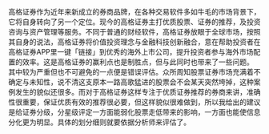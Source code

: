 高格证券作为近年来新成立的券商品牌，在各种交易软件多如牛毛的市场背景下，它将自身转向了另一个定位。现今的高格证券主打优质股票、证券的推荐，及投资咨询与资产管理等服务。不同于普通的财经软件，高格证券放眼于全球市场，按照其自身的说法，高格证券将价值投资理念与金融科技创新融合，意在帮助投资者在高格证券APP里一键「链接」到优秀的海外上市公司，提升投资者参与海外市场配置的效率。这是高格证券的赢利点也是制胜点，但与此同时也带来了一些问题。
其中较为严重但也不可避免的一点便是错误评估。众所周知股票证券市场充满着不确定与未知性，说不清这支原本一路高歌猛进的股票会不会某天突然垮掉，这种案例发生的貌似还很多。而对于高格证券这样专注于优质证券推荐的券商来讲，准确性很重要，保证优质有效的推荐很必要，但这样貌似很难做到，所以我给出的建议是给证券分级，分星级评定一方面能弱化股票走低带来的影响，一方面也能使信息分化更为明显。具体的划分细则就要依据分析师来评估了。